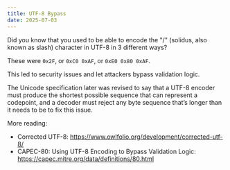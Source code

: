 ```yaml
---
title: UTF-8 Bypass
date: 2025-07-03
---
```


Did you know that you used to be able to encode the "/" (solidus, also known as
slash) character in UTF-8 in 3 different ways?

These were `0x2F`, or `0xC0 0xAF`, or `0xE0 0x80 0xAF`.

This led to security issues and let attackers bypass validation logic.

The Unicode specification later was revised to say that a UTF-8 encoder must
produce the shortest possible sequence that can represent a codepoint, and a
decoder must reject any byte sequence that’s longer than it needs to be to fix
this issue.

More reading:

- Corrected UTF-8: <https://www.owlfolio.org/development/corrected-utf-8/>
- CAPEC-80: Using UTF-8 Encoding to Bypass Validation Logic:
  <https://capec.mitre.org/data/definitions/80.html>
